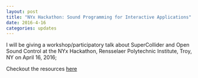 ```yaml
---
layout: post
title: "NYx Hackathon: Sound Programming for Interactive Applications"
date: 2016-4-16
categories: updates
---
```


I will be giving a workshop/participatory talk about SuperCollider and Open Sound Control at the NYx Hackathon, Rensselaer Polytechnic Institute, Troy, NY on April 16, 2016;

Checkout the resources [here](/nyx_hackathon)